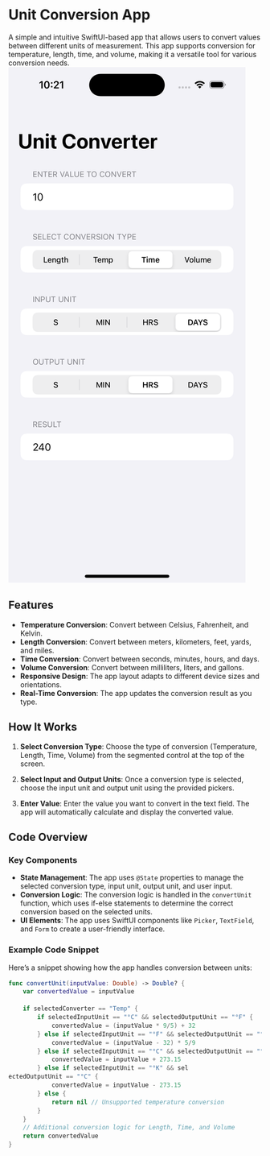 # Unit Conversion App

A simple and intuitive SwiftUI-based app that allows users to convert values between different units of measurement. This app supports conversion for temperature, length, time, and volume, making it a versatile tool for various conversion needs.
![unitconverter](https://raw.githubusercontent.com/ashut08/100daysSwiftUIChallenge/main/unitconversion/unitcoverter.png)
## Features

- **Temperature Conversion**: Convert between Celsius, Fahrenheit, and Kelvin.
- **Length Conversion**: Convert between meters, kilometers, feet, yards, and miles.
- **Time Conversion**: Convert between seconds, minutes, hours, and days.
- **Volume Conversion**: Convert between milliliters, liters, and gallons.
- **Responsive Design**: The app layout adapts to different device sizes and orientations.
- **Real-Time Conversion**: The app updates the conversion result as you type.

## How It Works

1. **Select Conversion Type**: Choose the type of conversion (Temperature, Length, Time, Volume) from the segmented control at the top of the screen.

2. **Select Input and Output Units**: Once a conversion type is selected, choose the input unit and output unit using the provided pickers.

3. **Enter Value**: Enter the value you want to convert in the text field. The app will automatically calculate and display the converted value.

## Code Overview

### Key Components

- **State Management**: The app uses `@State` properties to manage the selected conversion type, input unit, output unit, and user input.
- **Conversion Logic**: The conversion logic is handled in the `convertUnit` function, which uses if-else statements to determine the correct conversion based on the selected units.
- **UI Elements**: The app uses SwiftUI components like `Picker`, `TextField`, and `Form` to create a user-friendly interface.

### Example Code Snippet

Here’s a snippet showing how the app handles conversion between units:

```swift
func convertUnit(inputValue: Double) -> Double? {
    var convertedValue = inputValue

    if selectedConverter == "Temp" {
        if selectedInputUnit == "°C" && selectedOutputUnit == "°F" {
            convertedValue = (inputValue * 9/5) + 32
        } else if selectedInputUnit == "°F" && selectedOutputUnit == "°C" {
            convertedValue = (inputValue - 32) * 5/9
        } else if selectedInputUnit == "°C" && selectedOutputUnit == "°K" {
            convertedValue = inputValue + 273.15
        } else if selectedInputUnit == "°K" && sel
ectedOutputUnit == "°C" {
            convertedValue = inputValue - 273.15
        } else {
            return nil // Unsupported temperature conversion
        }
    }
    // Additional conversion logic for Length, Time, and Volume
    return convertedValue
}



